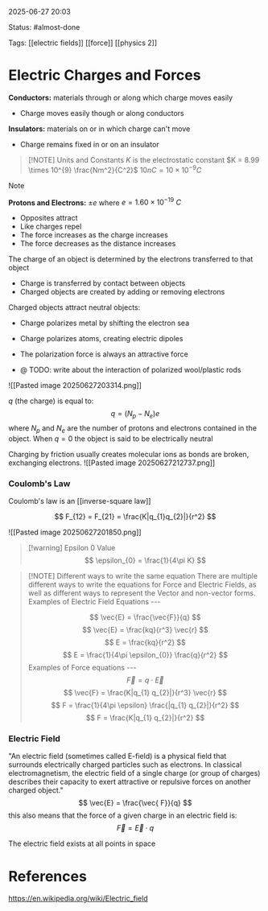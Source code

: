 2025-06-27 20:03

Status: #almost-done

Tags:  [[electric fields]] [[force]] [[physics 2]]

# Electric Charges and Forces

**Conductors:** materials through or along which charge moves easily
- Charge moves easily though or along conductors

**Insulators:** materials on or in which charge can't move
- Charge remains fixed in or on an insulator


> [!NOTE] Units and Constants
> $K$ is the electrostatic constant
> $K = 8.99 \times 10^{9} \frac{Nm^2}{C^2}$
> $10nC = 10 \times 10^{-9} C$

> [!NOTE]
> **Protons and Electrons:** $\pm e$ where $e = 1.60 \times 10^{-19} \ C$
> - Opposites attract
> - Like charges repel
> - The force increases as the charge increases
> - The force decreases as the distance increases


The charge of an object is determined by the electrons transferred to that object
- Charge is transferred by contact between objects
- Charged objects are created by adding or removing electrons

Charged objects attract neutral objects:
- Charge polarizes metal by shifting the electron sea
- Charge polarizes atoms, creating electric dipoles
- The polarization force is always an attractive force

- @ TODO: write about the interaction of polarized wool/plastic rods

![[Pasted image 20250627203314.png]]

$q$ (the charge) is equal to:
$$
q = (N_{p} - N_{e })e
$$
where $N_{p}$ and $N_{e}$ are the number of protons and electrons contained in the object. When $q = 0$ the object is said to be electrically neutral 

Charging by friction usually creates molecular ions as bonds are broken, exchanging electrons.
![[Pasted image 20250627212737.png]]
### Coulomb's Law
Coulomb's law is an [[inverse-square law]] 

$$
F_{12} = F_{21} = \frac{K|q_{1}q_{2}|}{r^2}
$$

![[Pasted image 20250627201850.png]]

> [!warning] Epsilon 0 Value
> $$
> \epsilon_{0} = \frac{1}{4\pi K}
> $$

> [!NOTE] Different ways to write the same equation
> There are multiple different ways to write the equations for Force and Electric Fields, as well as different ways to represent the Vector and non-vector forms.
> Examples of Electric Field Equations --- 
> 
> $$
> \vec{E} = \frac{\vec{F}}{q}
> $$
> $$
> \vec{E} = \frac{kq}{r^3} \vec{r}
> $$
> $$
> E = \frac{kq}{r^2}
> $$
> $$
> E = \frac{1}{4\pi \epsilon_{0}} \frac{q}{r^2}
> $$
> Examples of Force equations ---
> $$
> \vec{F} = q \cdot \vec{E}
> $$
> $$
> \vec{F} = \frac{K|q_{1} q_{2}|}{r^3} \vec{r} 
> $$
> $$
> F = \frac{1}{4\pi \epsilon} \frac{|q_{1} q_{2}|}{r^2}
> $$
> $$
> F = \frac{K|q_{1} q_{2}|}{r^2} 
> $$
> 

### Electric Field
"An electric field (sometimes called E-field) is a physical field that surrounds electrically charged particles such as electrons. In classical electromagnetism, the electric field of a single charge (or group of charges) describes their capacity to exert attractive or repulsive forces on another charged object."
$$
\vec{E} = \frac{\vec{ F}}{q}
$$
this also means that the force of a given charge in an electric field is:
$$
\vec{F} = \vec{E} \cdot q
$$

The electric field exists at all points in space

# References

https://en.wikipedia.org/wiki/Electric_field

